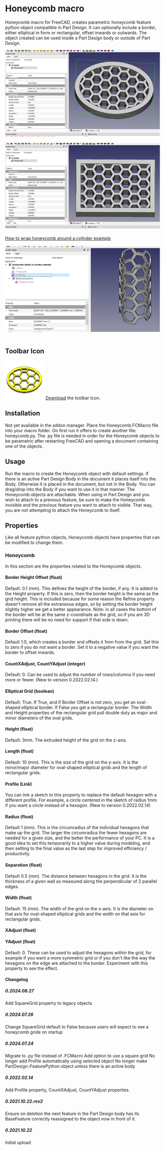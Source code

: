 # Honeycomb macro
Honeycomb macro for FreeCAD, creates parametric honeycomb feature python object compatible in Part Design.  It can optionally include a border, either elliptical in form or rectangular, offset inwards or outwards.  The object created can be used inside a Part Design body or outside of Part Design.

<img src="honeycomb_scr1.png" alt="screenshot1 showing elliptical border"><br/>
<br/>
<img src="honeycomb_scr2.png" alt="screeenshot2 showing rectangular border"><br/>
<br/>
<a href="https://forum.freecadweb.org/viewtopic.php?f=3&t=63811">How to wrap honeycomb around a cylinder example</a><br/>
<br/>
<img src="honeycomb_scr3.png" alt="screenshot3 wrapping around a cylinder"><br/>
<br/>

## Toolbar Icon
<img src="Honeycomb.svg"> <a href="Honeycomb.svg">Download</a> the toolbar Icon.<br/>

## Installation
Not yet available in the addon manager.  Place the Honeycomb.FCMacro file into your macro folder.  On first run it offers to create another file: honeycomb.py.  The .py file is needed in order for the Honeycomb objects to be parametric after restarting FreeCAD and opening a document containing one of the objects.

## Usage
Run the macro to create the Honeycomb object with default settings.  If there is an active Part Design Body in the document it places itself into the Body.  Otherwise it is placed in the document, but not in the Body.  You can drag/drop into the Body if you want to use it in that manner.  The Honeycomb objects are attachable.  When using in Part Design and you wish to attach to a previous feature, be sure to make the Honeycomb invisible and the previous feature you want to attach to visible.  That way, you are not attempting to attach the Honeycomb to itself.

## Properties
Like all feature python objects, Honeycomb objects have properties that can be modified to change them.
### Honeycomb
In this section are the properties related to the Honeycomb objects.
#### Border Height Offset (float)
Default: 0.1 (mm).  This defines the height of the border, if any.  It is added to the Height property.  If this is zero, then the border height is the same as the grid height.  This is included because for some reason the Refine property doesn't remove all the extraneous edges, so by setting the border height slightly higher we get a better appearance.  Note: in all cases the bottom of the border will be at the same z-coordinate as the grid, so if you are 3D printing there will be no need for support if that side is down.
#### Border Offset (float)
Default 1.0, which creates a border and offsets it 1mm from the grid.  Set this to zero if you do not want a border.  Set it to a negative value if you want the border to offset inwards.
#### CountXAdjust, CountYAdjust (integer)
Default: 0.  Can be used to adjust the number of rows/columns if you need more or fewer. (New to version 0.2022.02.14.)
#### Elliptical Grid (boolean)
Default: True.  If True, and if Border Offset is not zero, you get an oval-shaped elliptical border.  If False you get a rectangular border.  The Width and Height properties of the rectangular grid pull double duty as major and minor diameters of the oval grids.
#### Height (float)
Default: 3mm.  The extruded height of the grid on the z-axis.
#### Length (float)
Default: 10 (mm).  This is the size of the grid on the y-axis. It is the minor/major diameter for oval-shaped elliptical grids and the length of rectangular grids.
#### Profile (Link)
You can link a sketch to this property to replace the default hexagon with a different profile.  For example, a circle centered in the sketch of radius 1mm if you want a circle instead of a hexagon.  (New to version 0.2022.02.14)
#### Radius (float)
Default 1 (mm).   This is the circumradius of the individual hexagons that make up the grid.  The larger the circumradius the fewer hexagons are needed for a given size, and the better the performance of your PC.  It is a good idea to set this temporarily to a higher value during modeling, and then setting to the final value as the last step for improved efficiency / productivity.
#### Separation (float)
Default 0.5 (mm).  The distance between hexagons in the grid.  It is the thickness of a given wall as measured along the perpendicular of 2 parallel edges.
#### Width (float)
Default: 15 (mm).  The width of the grid on the x-axis.  It is the diameter on that axis for oval-shaped elliptical grids and the width on that axis for rectangular grids.
#### XAdjust (float)
#### YAdjust (float)
Default: 0.  These can be used to adjust the hexagons within the grid, for example if you want a more symmetric grid or if you don't like the way the hexagons on the edge are attached to the border.  Experiment with this property to see the effect.



#### Changelog
##### 0.2024.08.27
Add SquareGrid property to legacy objects
##### 0.2024.07.26
Change SquareGrid default to False because users will expect to see a honeycomb gride on startup
##### 0.2024.07.24
Migrate to .py file instead of .FCMacro
Add option to use a square grid
No longer add Profile automatically using selected object
No longer make PartDesign::FeaturePython object unless there is an active body
##### 0.2022.02.14
Add Profile property, CountXAdjust, CountYAdjust properties.
##### 0.2021.10.22.rev2
Ensure on deletion the next feature in the Part Design body has its BaseFeature correctly reassigned to the object now in front of it.
##### 0.2021.10.22
Initial upload
